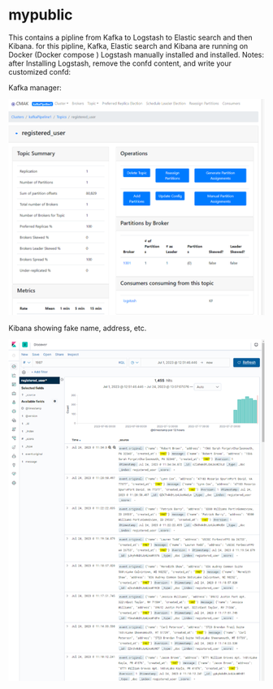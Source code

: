 # mypublic

This contains a pipline from Kafka to Logstash to Elastic search and then Kibana. 
for this pipline, Kafka, Elastic search and Kibana are running on Docker (Docker compose )
Logstash manually installed and installed. 
Notes:
after Installing Logstash, remove the confd content, and write your customized confd:

Kafka manager:

![plot](https://github.com/farzad14165/pics/blob/main/Untitled.png)

Kibana showing fake name, address, etc.


![plot](https://github.com/farzad14165/pics/blob/main/kibana.png)
